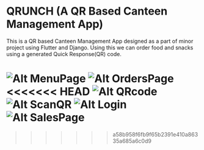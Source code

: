 # QRUNCH (A QR Based Canteen Management App)
This is a QR based Canteen Management App designed as a part of minor project using Flutter and Django. Using this we can order food and snacks using a generated Quick Response(QR) code.


![Alt MenuPage](images/menu1.png)
![Alt OrdersPage](images/orders.png)
<<<<<<< HEAD
![Alt QRcode](images/qrcode.png)
![Alt ScanQR](images/scanqr.png)
![Alt Login](images/login.png)
![Alt SalesPage](images/sales.png)
=======
>>>>>>> a58b958f6fb9f65b2391e410a86335a685a6c0d9
